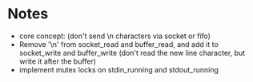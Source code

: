 # Notes
- core concept: (don't send \n characters via socket or fifo)
- Remove '\n' from socket_read and buffer_read, and add it to socket_write and buffer_write
  (don't read the new line character, but write it after the buffer)
- implement mutex locks on stdin_running and stdout_running
